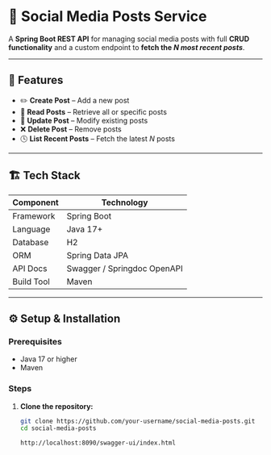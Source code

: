 # 📱 Social Media Posts Service

A **Spring Boot REST API** for managing social media posts with full **CRUD functionality** and a custom endpoint to **fetch the _N most recent posts_**.

---

## 🧩 Features

- ✏️ **Create Post** – Add a new post
- 📖 **Read Posts** – Retrieve all or specific posts
- 🔁 **Update Post** – Modify existing posts
- ❌ **Delete Post** – Remove posts
- 🕓 **List Recent Posts** – Fetch the latest *N* posts

---

## 🏗️ Tech Stack

| Component | Technology |
|------------|-------------|
| Framework | Spring Boot |
| Language | Java 17+ |
| Database | H2 |
| ORM | Spring Data JPA |
| API Docs | Swagger / Springdoc OpenAPI |
| Build Tool | Maven |

---

## ⚙️ Setup & Installation

### Prerequisites

- Java 17 or higher
- Maven 

### Steps

1. **Clone the repository:**
   ```bash
   git clone https://github.com/your-username/social-media-posts.git
   cd social-media-posts

   http://localhost:8090/swagger-ui/index.html
